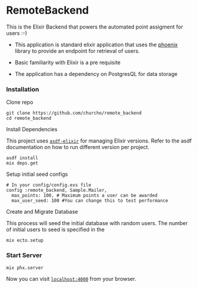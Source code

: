 # RemoteBackend
This is the Elixir Backend that powers the automated point assigment for users :-)

- This application is standard elixir application that uses the [phoenix](https://www.phoenixframework.org/) library to provide an endpoint for retrieval of users.

- Basic familiarity with Elixir is a pre requisite 

- The application has a dependency on PostgresQL for data storage
  

### Installation

Clone repo
```shell
git clone https://github.com/churcho/remote_backend
cd remote_backend
```

Install Dependencies

This project uses [`asdf-elixir`](https://github.com/asdf-vm/asdf-elixir) for managing Elixir versions. Refer to the asdf documentation on how to run different version per project.

```shell
asdf install
mix deps.get
```

Setup initial seed configs
```shell
# In your config/config.exs file
config :remote_backend, Sample.Mailer,
  max_points: 100, # Maximum points a user can be awarded
  max_user_seed: 100 #You can change this to test performance
```

Create and Migrate Database

This process will seed the initial database with random users.
The number of initial users to seed is specified in the 

```shell
mix ecto.setup
```

### Start Server

```shell
mix phx.server
```

Now you can visit [`localhost:4000`](http://localhost:4000) from your browser.




